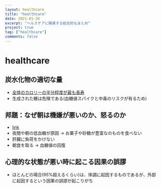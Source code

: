 ```yaml
---
layout: healthcare
title: "healthcare"
date: 2021-01-26
excerpt: "ヘルスケアに関連する総合的なまとめ"
project: true
tag: ["healthcare"]
comments: false
---
```


# healthcare

## 炭水化物の適切な量
 - [全体のカロリーの半分程度が最も長寿](https://www.thelancet.com/article/S2468-2667(18)30135-X/fulltext) 
 - 生成された糖は危険である(血糖値スパイクと中毒のリスクが有るため)

## 邦題：なぜ朝は機嫌が悪いのか、怒るのか
 - [link](https://www.netdoctor.co.uk/healthy-living/wellbeing/advice/a26104/why-you-wake-up-grouchy/)
 - 夜間や朝の低血糖が原因 -> お菓子や砂糖が豊富なのものを食べない
 - 肝臓に負荷をかけない
 - 朝食を取る -> 血糖値の回復

## 心理的な状態が悪い時に起こる因果の誤謬
 - ほとんどの場合(95%超えるくらい)は、体調に起因するものであるが、外部に起因するという因果の誤謬が起こりがち
